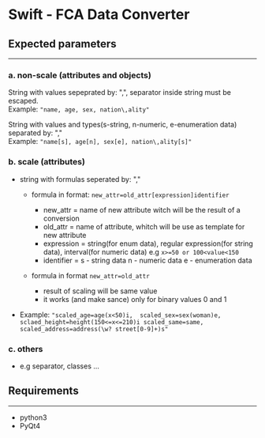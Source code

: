 # Swift - FCA Data Converter

## Expected parameters
-------------------

### a. non-scale (attributes and objects)
String with values sepeprated by: ",", separator inside string must be escaped.  
Example: ```"name, age, sex, nation\,ality"```

String with values and types(s-string, n-numeric, e-enumeration data) separated by: ","  
Example: ```"name[s], age[n], sex[e], nation\,ality[s]"```

### b. scale (attributes)
 * string with formulas seperated by: ","
   * formula in format:	```new_attr=old_attr[expression]identifier```
     * new_attr = name of new attribute witch will be the result of a conversion
     * old_attr = name of attribute, whitch will be use as template for new attribute
     * expression = string(for enum data), 
				    regular expression(for string data), 
				    interval(for numeric data) e.g ```x>=50 or 100<value<150```
     * identifier = s - string data
					n - numeric data
					e - enumeration data
 
   * formula in format ```new_attr=old_attr```
     * result of scaling will be same value
     * it works (and make sance) only for binary values 0 and 1
 
 * Example: ```"scaled_age=age(x<50)i, 
				scaled_sex=sex(woman)e, 
				sclaed_height=height(150<=x<=210)i
				scaled_same=same, 
				scaled_address=address(\w? street[0-9]+)s"```
### c. others
 * e.g separator, classes ...


## Requirements
------------
* python3
* PyQt4